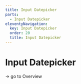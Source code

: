 ```yaml
---
title: Input Datepicker
parts:
  - Input Datepicker
eleventyNavigation:
  key: Input Datepicker
  order: 20
  title: Input Datepicker
---
```


# Input Datepicker

-> go to Overview
